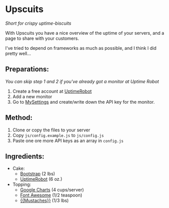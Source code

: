 Upscuits 
===============
_Short for crispy uptime-biscuits_

With Upscuits you have a nice overview of the uptime of your servers, and a page to share with your customers.

I've tried to depend on frameworks as much as possible, and I think I did pretty well...


Preparations:
---------------
_You can skip step 1 and 2 if you've already got a monitor at Uptime Robot_

1. Create a free account at [UptimeRobot](http://uptimerobot.com)
2. Add a new monitor
3. Go to [MySettings](http://www.uptimerobot.com/mySettings.asp) and create/write down the API key for the monitor.


Method:
---------------
1. Clone or copy the files to your server
2. Copy `js/config.example.js` to `js/config.js`
3. Paste one ore more API keys as an array in `config.js`


Ingredients:
---------------
* Cake:
	* [Bootstrap](http://twitter.github.com/bootstrap/) (2 lbs)
	* [UptimeRobot](http://www.uptimerobot.com) (6 oz.)
* Topping:
	* [Google Charts](https://developers.google.com/chart) (4 cups/server)
	* [Font Awesome](http://fortawesome.github.com/Font-Awesome/) (1/2 teaspoon)
	* [{{Mustaches}}](https://github.com/janl/mustache.js/) (1/3 lbs)

